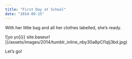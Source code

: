 ```yaml
---
title: "First Day at School"
date: "2014-09-15"
---
```


With her little bag and all her clothes labelled, she’s ready.

![yo yo]({{ site.baseurl }}/assets/images/2014/tumblr_inline_nby30a8pCl1qlj3bd.jpg)

Let’s go!
